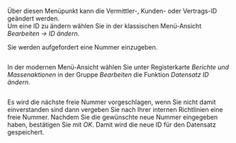 <!DOCTYPE html>
<html>
<head>
<meta charset="utf-8">
<meta name="viewport" content="width=device-width, initial-scale=1.0">
<title>400_ID_aendern.md</title>
<link rel="stylesheet" href="https://stackedit.io/res-min/themes/base.css" />
<script type="text/javascript" src="https://cdn.mathjax.org/mathjax/latest/MathJax.js?config=TeX-AMS_HTML"></script>
</head>
<body><div class="container"><p>Über diesen Menüpunkt kann die Vermittler-, Kunden- oder Vertrags-ID geändert werden. <br>
Um eine ID zu ändern wählen Sie in der klassischen Menü-Ansicht <em>Bearbeiten → ID ändern</em>. </p>

<p>Sie werden aufgefordert eine Nummer einzugeben. </p>

<p><img src="http://xpecto.github.io/docs/img/img_1421233957681.png" alt="" title=""></p>

<p>In der modernen Menü-Ansicht wählen Sie unter Registerkarte <em>Berichte und Massenaktionen</em> in der Gruppe <em>Bearbeiten</em> die Funktion <em>Datensatz ID ändern</em>.</p>

<p><img src="http://xpecto.github.io/docs/img/img_1461657468603.png" alt="" title=""></p>

<p>Es wird die nächste freie Nummer vorgeschlagen, wenn Sie nicht damit einverstanden sind dann vergeben Sie nach Ihrer internen Richtlinien eine freie Nummer. Nachdem Sie die gewünschte neue Nummer eingegeben haben, bestätigen Sie mit <em>OK</em>. Damit wird die neue ID für den Datensatz gespeichert.</p></div></body>
</html>